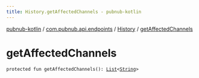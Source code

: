 ```yaml
---
title: History.getAffectedChannels - pubnub-kotlin
---
```


[pubnub-kotlin](../../index.html) / [com.pubnub.api.endpoints](../index.html) / [History](index.html) / [getAffectedChannels](./get-affected-channels.html)

# getAffectedChannels

`protected fun getAffectedChannels(): `[`List`](https://kotlinlang.org/api/latest/jvm/stdlib/kotlin.collections/-list/index.html)`<`[`String`](https://kotlinlang.org/api/latest/jvm/stdlib/kotlin/-string/index.html)`>`